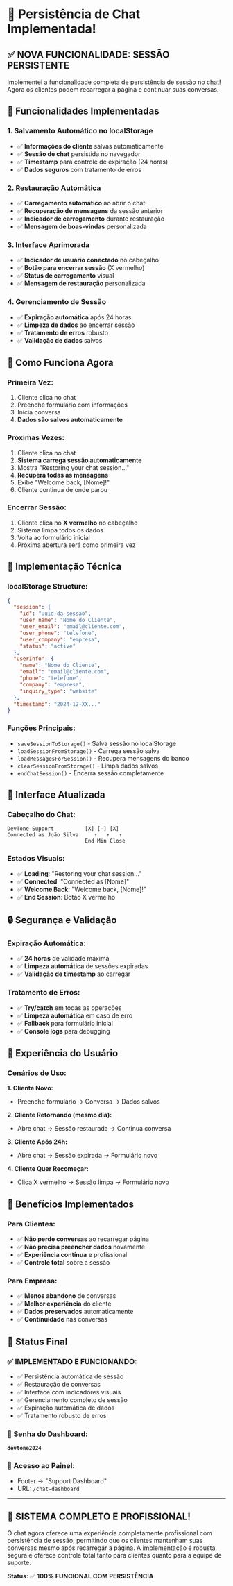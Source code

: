 # 🎉 Persistência de Chat Implementada!

## ✅ **NOVA FUNCIONALIDADE: SESSÃO PERSISTENTE**

Implementei a funcionalidade completa de persistência de sessão no chat! Agora os clientes podem recarregar a página e continuar suas conversas.

## 🚀 **Funcionalidades Implementadas**

### **1. Salvamento Automático no localStorage**
- ✅ **Informações do cliente** salvas automaticamente
- ✅ **Sessão de chat** persistida no navegador
- ✅ **Timestamp** para controle de expiração (24 horas)
- ✅ **Dados seguros** com tratamento de erros

### **2. Restauração Automática**
- ✅ **Carregamento automático** ao abrir o chat
- ✅ **Recuperação de mensagens** da sessão anterior
- ✅ **Indicador de carregamento** durante restauração
- ✅ **Mensagem de boas-vindas** personalizada

### **3. Interface Aprimorada**
- ✅ **Indicador de usuário conectado** no cabeçalho
- ✅ **Botão para encerrar sessão** (X vermelho)
- ✅ **Status de carregamento** visual
- ✅ **Mensagem de restauração** personalizada

### **4. Gerenciamento de Sessão**
- ✅ **Expiração automática** após 24 horas
- ✅ **Limpeza de dados** ao encerrar sessão
- ✅ **Tratamento de erros** robusto
- ✅ **Validação de dados** salvos

## 🎯 **Como Funciona Agora**

### **Primeira Vez:**
1. Cliente clica no chat
2. Preenche formulário com informações
3. Inicia conversa
4. **Dados são salvos automaticamente**

### **Próximas Vezes:**
1. Cliente clica no chat
2. **Sistema carrega sessão automaticamente**
3. Mostra "Restoring your chat session..."
4. **Recupera todas as mensagens**
5. Exibe "Welcome back, [Nome]!"
6. Cliente continua de onde parou

### **Encerrar Sessão:**
1. Cliente clica no **X vermelho** no cabeçalho
2. Sistema limpa todos os dados
3. Volta ao formulário inicial
4. Próxima abertura será como primeira vez

## 🔧 **Implementação Técnica**

### **localStorage Structure:**
```json
{
  "session": {
    "id": "uuid-da-sessao",
    "user_name": "Nome do Cliente",
    "user_email": "email@cliente.com",
    "user_phone": "telefone",
    "user_company": "empresa",
    "status": "active"
  },
  "userInfo": {
    "name": "Nome do Cliente",
    "email": "email@cliente.com",
    "phone": "telefone",
    "company": "empresa",
    "inquiry_type": "website"
  },
  "timestamp": "2024-12-XX..."
}
```

### **Funções Principais:**
- `saveSessionToStorage()` - Salva sessão no localStorage
- `loadSessionFromStorage()` - Carrega sessão salva
- `loadMessagesForSession()` - Recupera mensagens do banco
- `clearSessionFromStorage()` - Limpa dados salvos
- `endChatSession()` - Encerra sessão completamente

## 🎨 **Interface Atualizada**

### **Cabeçalho do Chat:**
```
DevTone Support          [X] [-] [X]
Connected as João Silva     ↑   ↑   ↑
                         End Min Close
```

### **Estados Visuais:**
- ✅ **Loading**: "Restoring your chat session..."
- ✅ **Connected**: "Connected as [Nome]"
- ✅ **Welcome Back**: "Welcome back, [Nome]!"
- ✅ **End Session**: Botão X vermelho

## 🔒 **Segurança e Validação**

### **Expiração Automática:**
- ✅ **24 horas** de validade máxima
- ✅ **Limpeza automática** de sessões expiradas
- ✅ **Validação de timestamp** ao carregar

### **Tratamento de Erros:**
- ✅ **Try/catch** em todas as operações
- ✅ **Limpeza automática** em caso de erro
- ✅ **Fallback** para formulário inicial
- ✅ **Console logs** para debugging

## 📱 **Experiência do Usuário**

### **Cenários de Uso:**

**1. Cliente Novo:**
- Preenche formulário → Conversa → Dados salvos

**2. Cliente Retornando (mesmo dia):**
- Abre chat → Sessão restaurada → Continua conversa

**3. Cliente Após 24h:**
- Abre chat → Sessão expirada → Formulário novo

**4. Cliente Quer Recomeçar:**
- Clica X vermelho → Sessão limpa → Formulário novo

## 🚀 **Benefícios Implementados**

### **Para Clientes:**
- ✅ **Não perde conversas** ao recarregar página
- ✅ **Não precisa preencher dados** novamente
- ✅ **Experiência contínua** e profissional
- ✅ **Controle total** sobre a sessão

### **Para Empresa:**
- ✅ **Menos abandono** de conversas
- ✅ **Melhor experiência** do cliente
- ✅ **Dados preservados** automaticamente
- ✅ **Continuidade** nas conversas

## 🎯 **Status Final**

### **✅ IMPLEMENTADO E FUNCIONANDO:**
- ✅ Persistência automática de sessão
- ✅ Restauração de conversas
- ✅ Interface com indicadores visuais
- ✅ Gerenciamento completo de sessão
- ✅ Expiração automática de dados
- ✅ Tratamento robusto de erros

### **🔑 Senha do Dashboard:**
**`devtone2024`**

### **📍 Acesso ao Painel:**
- Footer → "Support Dashboard"
- URL: `/chat-dashboard`

---

## 🎉 **SISTEMA COMPLETO E PROFISSIONAL!**

O chat agora oferece uma experiência completamente profissional com persistência de sessão, permitindo que os clientes mantenham suas conversas mesmo após recarregar a página. A implementação é robusta, segura e oferece controle total tanto para clientes quanto para a equipe de suporte.

**Status:** ✅ **100% FUNCIONAL COM PERSISTÊNCIA**
